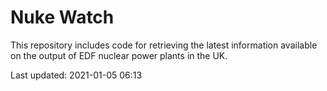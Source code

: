 # Nuke Watch

This repository includes code for retrieving the latest information available on the output of EDF nuclear power plants in the UK.

Last updated: 2021-01-05 06:13